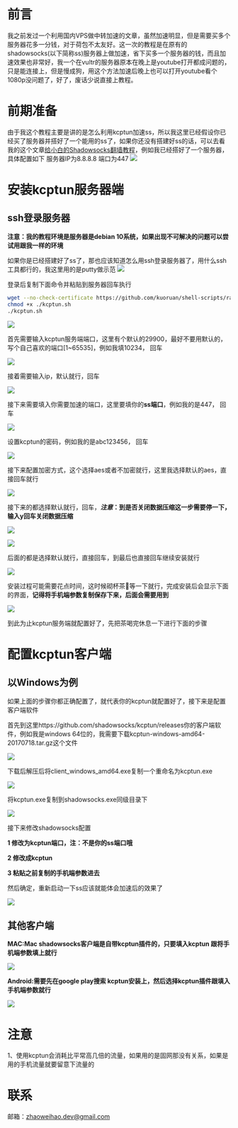 # 前言
  我之前发过一个利用国内VPS做中转加速的文章，虽然加速明显，但是需要买多个服务器花多一分钱，对于荷包不太友好。这一次的教程是在原有的shadowsocks(以下简称ss)服务器上做加速，省下买多一个服务器的钱，而且加速效果也非常好，我一个在vultr的服务器原本在晚上是youtube打开都成问题的，只是能连接上，但是慢成狗，用这个方法加速后晚上也可以打开youtube看个1080p没问题了，好了，废话少说直接上教程。

# 前期准备
  由于我这个教程主要是讲的是怎么利用kcptun加速ss，所以我这里已经假设你已经买了服务器并搭好了一个能用的ss了，如果你还没有搭建好ss的话，可以去看我的这个文章[给小白的Shadowsocks翻墙教程](./README.md)，例如我已经搭好了一个服务器，具体配置如下 服务器IP为8.8.8.8 端口为447
  ![](./images/kcptun/16.png)

# 安装kcptun服务器端

## ssh登录服务器

**注意：我的教程环境是服务器是debian 10系统，如果出现不可解决的问题可以尝试用跟我一样的环境**

  如果你是已经搭建好了ss了，那也应该知道怎么用ssh登录服务器了，用什么ssh工具都行的，我这里用的是putty做示范
  ![](./images/kcptun/1.png)

登录后复制下面命令并粘贴到服务器回车执行

```bash
wget --no-check-certificate https://github.com/kuoruan/shell-scripts/raw/master/kcptun/kcptun.sh
chmod +x ./kcptun.sh
./kcptun.sh
```



![](./images/kcptun/2.png)

首先需要输入kcptun服务端端口，这里有个默认的29900，最好不要用默认的，写个自己喜欢的端口[1~65535]，例如我填10234， 回车

![](./images/kcptun/3.png)

接着需要输入ip，默认就行，回车

![](./images/kcptun/4.png)

接下来需要填入你需要加速的端口，这里要填你的**ss端口**，例如我的是447， 回车

![](./images/kcptun/5.png)

设置kcptun的密码，例如我的是abc123456， 回车

![](./images/kcptun/6.png)

接下来配置加密方式，这个选择aes或者不加密就行，这里我选择默认的aes，直接回车就行

![](./images/kcptun/7.png)

接下来的都选择默认就行，回车，***注意*：到是否关闭数据压缩这一步需要停一下，输入y回车关闭数据压缩**

![](./images/kcptun/9.png)

![](./images/kcptun/10.png)

后面的都是选择默认就行，直接回车，到最后也直接回车继续安装就行

![](./images/kcptun/11.png)

安装过程可能需要花点时间，这时候砌杯茶🍵等一下就行，完成安装后会显示下面的界面，**记得将手机端参数复制保存下来，后面会需要用到**

![](./images/kcptun/12.png)

到此为止kcptun服务端就配置好了，先把茶喝完休息一下进行下面的步骤

# 配置kcptun客户端

## 以Windows为例

如果上面的步骤你都正确配置了，就代表你的kcptun就配置好了，接下来是配置客户端软件

首先到这里https://github.com/shadowsocks/kcptun/releases你的客户端软件，例如我是windows 64位的，我需要下载kcptun-windows-amd64-20170718.tar.gz这个文件

![](./images/kcptun/13.png)

下载后解压后将client_windows_amd64.exe复制一个重命名为kcptun.exe

![](./images/kcptun/14.png)

将kcptun.exe复制到shadowsocks.exe同级目录下

![](./images/kcptun/15.png)

接下来修改shadowsocks配置

**1 修改为kcptun端口，注：不是你的ss端口哦**

**2 修改成kcptun**

**3 粘贴之前复制的手机端参数进去**

然后确定，重新启动一下ss应该就能体会加速后的效果了

![](./images/kcptun/17.png)



## 其他客户端

**MAC:Mac shadowsocks客户端是自带kcptun插件的，只要填入kcptun 跟将手机端参数填上就行**

![](./images/kcptun/mac.png)

**Android:需要先在google play搜索 kcptun安装上，然后选择kcptun插件跟填入手机端参数就行**

![](./images/kcptun/android.jpg)

# 注意

1、使用kcptun会消耗比平常高几倍的流量，如果用的是固网那没有关系，如果是用的手机流量就要留意下流量的



# 联系

邮箱：zhaoweihao.dev@gmail.com